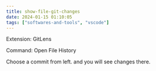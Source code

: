 ```yaml
---
title: show-file-git-changes
date: 2024-01-15 01:10:05
tags: ["softwares-and-tools", "vscode"]
---
```

Extension: GitLens

Command: Open File History

Choose a commit from left. and you will see changes there.

